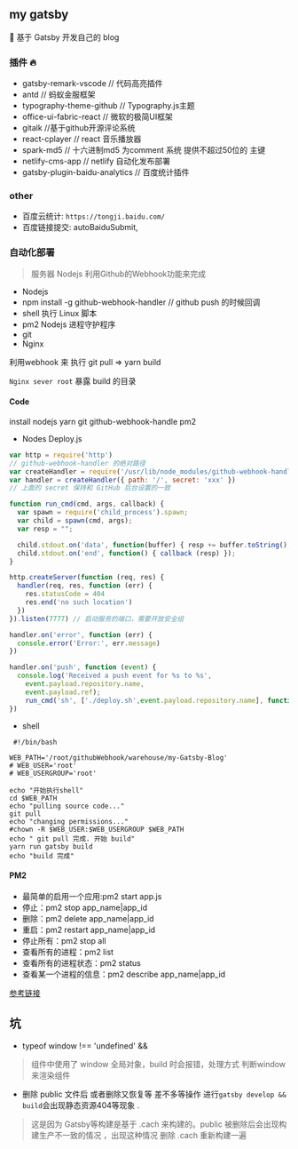 ## my gatsby 

🚀 基于 Gatsby 开发自己的 blog 


### 插件 🔥
- gatsby-remark-vscode // 代码高亮插件
- antd // 蚂蚁金服框架
- typography-theme-github // Typography.js主题
- office-ui-fabric-react // 微软的极简UI框架
- gitalk //基于github开源评论系统
- react-cplayer // react 音乐播放器
- spark-md5 // 十六进制md5 为comment 系统 提供不超过50位的 主键
- netlify-cms-app // netlify 自动化发布部署
- gatsby-plugin-baidu-analytics // 百度统计插件

### other
- 百度云统计: `https://tongji.baidu.com/`
- 百度链接提交: autoBaiduSubmit,

### 自动化部署
> 服务器 Nodejs 利用Github的Webhook功能来完成
- Nodejs 
- npm install -g github-webhook-handler // github push 的时候回调
- shell 执行 Linux 脚本
- pm2 Nodejs 进程守护程序
- git 
- Nginx

利用webhook 来 执行 git pull => yarn build

`Nginx sever root`  暴露 build 的目录 

#### Code

install nodejs yarn git github-webhook-handle pm2

- Nodes Deploy.js

```js
var http = require('http')
// github-webhook-handler 的绝对路径
var createHandler = require('/usr/lib/node_modules/github-webhook-handler')
var handler = createHandler({ path: '/', secret: 'xxx' })
// 上面的 secret 保持和 GitHub 后台设置的一致

function run_cmd(cmd, args, callback) {
  var spawn = require('child_process').spawn;
  var child = spawn(cmd, args);
  var resp = "";

  child.stdout.on('data', function(buffer) { resp += buffer.toString(); });
  child.stdout.on('end', function() { callback (resp) });
}

http.createServer(function (req, res) {
  handler(req, res, function (err) {
    res.statusCode = 404
    res.end('no such location')
  })
}).listen(7777) // 启动服务的端口，需要开放安全组

handler.on('error', function (err) {
  console.error('Error:', err.message)
})

handler.on('push', function (event) {
  console.log('Received a push event for %s to %s',
    event.payload.repository.name,
    event.payload.ref);
    run_cmd('sh', ['./deploy.sh',event.payload.repository.name], function(text){ console.log(text) });
})
```



- shell

```shell
 #!/bin/bash

WEB_PATH='/root/githubWebhook/warehouse/my-Gatsby-Blog'
# WEB_USER='root'
# WEB_USERGROUP='root'

echo "开始执行shell"
cd $WEB_PATH
echo "pulling source code..."
git pull
echo "changing permissions..."
#chown -R $WEB_USER:$WEB_USERGROUP $WEB_PATH
echo " git pull 完成. 开始 build"
yarn run gatsby build
echo "build 完成"
```



#### PM2

- 最简单的启用一个应用:pm2 start app.js
- 停止：pm2 stop app_name|app_id
- 删除：pm2 delete app_name|app_id
- 重启：pm2 restart app_name|app_id
- 停止所有：pm2 stop all
- 查看所有的进程：pm2 list
- 查看所有的进程状态：pm2 status
- 查看某一个进程的信息：pm2 describe app_name|app_id

[参考链接](https://www.jianshu.com/p/3de4e8f15621)

## 坑

- typeof window !== 'undefined' && <Cplayer />
> 组件中使用了 window 全局对象，build 时会报错，处理方式 判断window来渲染组件

- 删除 public 文件后 或者删除又恢复等 差不多等操作 进行`gatsby develop && build`会出现静态资源404等现象 .
> 这是因为 Gatsby等构建是基于 .cach 来构建的。public 被删除后会出现构建生产不一致的情况 ，出现这种情况 删除 .cach 重新构建一遍

